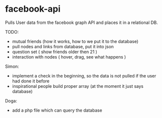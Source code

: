 facebook-api
============

Pulls User data from the facebook graph API and places it in a relational DB.

TODO: 

- mutual friends (how it works, how to we put it to the database)
- pull nodes and links from database, put it into json
- question set ( show friends older then 21 )
- interaction with nodes ( hover, drag, see what happens )

Simon:
- implement a check in the beginning, so the data is not pulled if the user had done it before
- inspirational people build proper array (at the moment it just says database)

Doga:
- add a php file which can query the database
